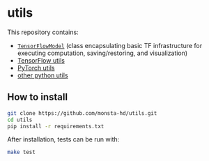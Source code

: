 # utils
This repository contains:
* [`TensorFlowModel`](utils/tf_model/tf_model.py) (class encapsulating basic TF infrastructure for executing computation, saving/restoring, and visualization)
* [TensorFlow utils](utils/tf_utils/)
* [PyTorch utils](utils/torch_utils/)
* [other python utils](utils/)

## How to install
```bash
git clone https://github.com/monsta-hd/utils.git
cd utils
pip install -r requirements.txt
```
After installation, tests can be run with:
```bash
make test
```
